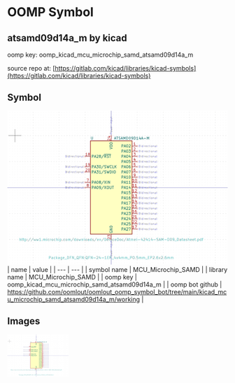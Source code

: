 # OOMP Symbol  
## atsamd09d14a_m  by kicad  
  
oomp key: oomp_kicad_mcu_microchip_samd_atsamd09d14a_m  
  
source repo at: [https://gitlab.com/kicad/libraries/kicad-symbols](https://gitlab.com/kicad/libraries/kicad-symbols)  
## Symbol  
  
[![working.png](working_600.png)](working.png)  
| name | value | 
| --- | --- | 
| symbol name | MCU_Microchip_SAMD | 
| library name | MCU_Microchip_SAMD | 
| oomp key | oomp_kicad_mcu_microchip_samd_atsamd09d14a_m | 
| oomp bot github | https://github.com/oomlout/oomlout_oomp_symbol_bot/tree/main/kicad_mcu_microchip_samd_atsamd09d14a_m/working | 
## Images  
  
[![working.png](working_140.png)](working.png)  
